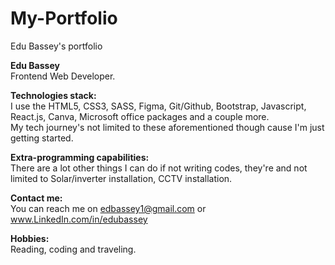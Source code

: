 # My-Portfolio
Edu Bassey's portfolio

**Edu Bassey** <br>
Frontend Web Developer.

**Technologies stack:** <br>
I use the HTML5, CSS3, SASS, Figma, Git/Github, Bootstrap, Javascript, React.js, Canva, Microsoft office packages and a couple more.<br>
My tech journey's not limited to these aforementioned though cause I'm just getting started.

**Extra-programming capabilities:** <br>
There are a lot other things I can do if not writing codes, they're and not limited to Solar/inverter installation, CCTV installation.

**Contact me:** <br>
You can reach me on edbassey1@gmail.com or www.LinkedIn.com/in/edubassey

**Hobbies:** <br>
Reading, coding and traveling.
